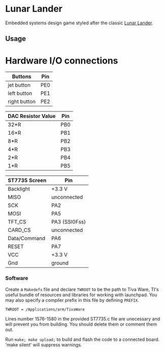 # Lunar Lander
Embedded systems design game styled after the classic [Lunar Lander](https://en.wikipedia.org/wiki/Lunar_Lander_(1979_video_game)).

## Usage

# Hardware I/O connections

Buttons| Pin
-------|-----
jet button | PE0
left button | PE1
right button | PE2

DAC Resistor Value | Pin
-----------------|----------
32*R | PB0
16*R | PB1
8*R | PB2
4*R | PB3
2*R | PB4
1*R | PB5

ST7735 Screen | Pin
------|-----------------
Backlight | +3.3 V
MISO | unconnected
SCK  | PA2
MOSI | PA5
TFT_CS | PA3 (SSI0Fss)
CARD_CS | unconnected
Data/Command | PA6
RESET | PA7
VCC | +3.3 V
Gnd | ground

### Software

Create a `Makedefs` file and declare `TWROOT` to be the path to Tiva Ware, TI's useful bundle of resources and libraries for working with launchpad. You may also specify a compiler prefix in this file by defining `PREFIX`.

```
TWROOT = /Applications/arm/TivaWare
```

Lines number 1576-1580 in the provided ST7735.c file are unecessary and will prevent you from building. You should delete them or comment them out.

Run `make; make upload;` to build and flash the code to a connected board. 'make silent' will suppress warnings.


